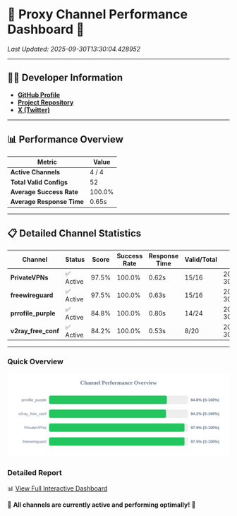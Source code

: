 # 🌟 Proxy Channel Performance Dashboard 🌟

_Last Updated: 2025-09-30T13:30:04.428952_

---

## 👩‍💻 Developer Information

- **[GitHub Profile](https://github.com/4n0nymou3)**  
- **[Project Repository](https://github.com/4n0nymou3/multi-proxy-config-fetcher)**  
- **[X (Twitter)](https://x.com/4n0nymou3)**  

---

## 📊 Performance Overview

| Metric                | Value       |
|-----------------------|-------------|
| **Active Channels**   | 4 / 4       |
| **Total Valid Configs** | 52          |
| **Average Success Rate** | 100.0%      |
| **Average Response Time** | 0.65s       |

---

## 📋 Detailed Channel Statistics

| Channel          | Status     | Score  | Success Rate | Response Time | Valid/Total | Last Success               |
|------------------|------------|--------|--------------|---------------|-------------|----------------------------|
| **PrivateVPNs**  | ✅ Active  | 97.5%  | 100.0% | 0.62s         | 15/16       | 2025-09-30T13:30:03.771174 |
| **freewireguard**  | ✅ Active  | 97.5%  | 100.0% | 0.63s         | 15/16       | 2025-09-30T13:30:04.427053 |
| **prrofile_purple**  | ✅ Active  | 84.8%  | 100.0% | 0.80s         | 14/24       | 2025-09-30T13:30:02.524790 |
| **v2ray_free_conf**  | ✅ Active  | 84.2%  | 100.0% | 0.53s         | 8/20       | 2025-09-30T13:30:03.112692 |

---

### Quick Overview
<div align="center">
  <a href="https://raw.githubusercontent.com/nullluser/NullRepo/refs/heads/main/assets/channel_stats_chart.svg">
    <img src="https://raw.githubusercontent.com/nullluser/NullRepo/refs/heads/main/assets/channel_stats_chart.svg" alt="Source Performance Statistics" width="800">
  </a>
</div>

### Detailed Report
📊 [View Full Interactive Dashboard](https://htmlpreview.github.io/?https://github.com/nullluser/NullRepo/blob/main/assets/performance_report.html)

🎉 **All channels are currently active and performing optimally!** 🎉
